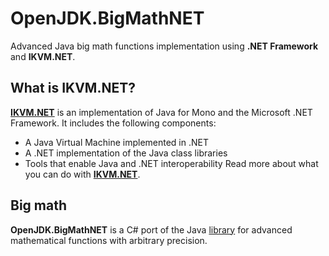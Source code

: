 # OpenJDK.BigMathNET
Advanced Java big math functions implementation using **.NET Framework** and **IKVM.NET**.

## What is IKVM.NET?
[**IKVM.NET**](http://www.ikvm.net/) is an implementation of Java for Mono and the Microsoft .NET Framework. It includes the following components:
* A Java Virtual Machine implemented in .NET
* A .NET implementation of the Java class libraries
* Tools that enable Java and .NET interoperability
Read more about what you can do with [**IKVM.NET**](http://www.ikvm.net/uses.html).

## Big math
**OpenJDK.BigMathNET** is a C# port of the Java [library](https://github.com/eobermuhlner/big-math) for advanced mathematical functions with arbitrary precision.
